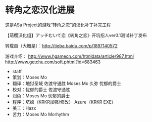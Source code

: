 # 转角之恋汉化进展

这是ASa Project的游戏“转角之恋”的汉化补丁补完工程

【萌樱汉化组】アッチむいて恋《转角之恋》开坑招人ver0.1测试补丁发布

转载自（大概是）：<http://tieba.baidu.com/p/1897140572>

游戏介绍：
<http://www.hgamecn.com/htmldata/article/987.html>  
<http://www.getchu.com/soft.phtml?id=683463>

* staff
* 策划：Moses Mo
* 翻译：地狱圣域 佐渡守通胜 Moses Mo 久弥 忧郁的爵士
* 校对：忧郁的爵士 佐渡守通胜
* 润色：Moses Mo 忧郁的爵士
* 程序：坑娘（KRKR加强/修改） Azure（KRKR EXE）
* 美工：Hazx
* 苦力：Moses Mo Morhythm